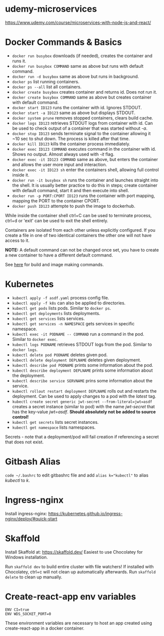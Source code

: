 # udemy-microservices

https://www.udemy.com/course/microservices-with-node-js-and-react/

# Docker Commands & Basics

- `docker run busybox` downloads (if needed), creates the container and runs it.
- `docker run busybox COMMAND` same as above but runs with default command.
- `docker run -d busybox` same as above but runs in background.
- `docker ps` list running containers.
- `docker ps --all` list all containers.
- `docker create busybox` creates container and returns id. Does not run it.
- `docker create busybox COMMAND` same as above but creates container with default command.
- `docker start ID123` runs the container with id. Ignores STDOUT.
- `docker start -a ID123` same as above but displays STDOUT.
- `docker system prune` removes stopped containers, clears build cache.
- `docker logs ID123` retrieves STDOUT logs from container with id. Can be used to check output of a container that was started without _-a_.
- `docker stop ID123` sends terminate signal to the container allowing it ~10 sec to shut down. The process is killed after that time.
- `docker kill ID123` kills the container process immediately.
- `docker exec ID123 COMMAND` executes command in the container with id. Shows no output. Almost always used with _-it_ flag.
- `docker exec -it ID123 COMMAND` same as above, but enters the container and allows the user more input and interaction.
- `docker exec -it ID123 sh` enter the containers shell, allowing full control inside it.
- `docker run -it busybox sh` runs the container and launches straight into the shell. It is usually better practice to do this in steps; create container with default command, start it and then execute into shell.
- `docker run -p PORT:CPORT ID123` runs the container with port mapping, mapping the PORT to the container CPORT.
- `docker push ID123` attempte to push the image to dockerhub.

While inside the container shell ctrl+C can be used to terminate process, ctrl+d or \'exit\' can be used to exit the shell entirely.

Containers are isolated from each other unless explicitly configured. If you create a file in one of two identical containers the other one will not have access to it.

**NOTE:** A default command can not be changed once set, you have to create a new container to have a different default command.

See [here](redis-image/README.md) for build and image making commands.

# Kubernetes

- `kubectl apply -f asdf.yaml` process config file.
- `kubectl apply -f k8s` can also be applied to directories.
- `kubectl get pods` lists pods. Similar to `docker ps`.
- `kubectl get deployments` lists deployments.
- `kubectl get services` lists services.
- `kubectl get services -n NAMESPACE` gets services in specific namespace.
- `kubectl exec -it PODNAME -- COMMAND` run a command in the pod. Similar to `docker exec`.
- `kubectl logs PODNAME` retrieves STDOUT logs from the pod. Similar to `docker logs`.
- `kubectl delete pod PODNAME` deletes given pod.
- `kubectl delete deployment DEPLNAME` deletes given deployment.
- `kubectl describe pod PODNAME` prints some information about the pod.
- `kubectl describe deployment DEPLNAME` prints some information about the deployment.
- `kubectl describe service SERVNAME` prins some information about the service.
- `kubectl rollout restart deployment DEPLNAME` rolls out and restarts the deployment. Can be used to apply changes to a pod with the _latest_ tag.
- `kubectl create secret generic jwt-secret --from-literal=jwt=asdf` creates a secret instance (similar to pod) with the name _jwt-secret_ that has the key-value _jwt=asdf_. **Should absolutely not be added to source control!**
- `kubectl get secrets` lists secret instances.
- `kubectl get namespace` lists namespaces.

Secrets - note that a deployment/pod will fail creation if referencing a secret that does not exist.

# Gitbash Alias

`code ~/.bashrc` to edit gitbashrc file and add `alias k="kubectl"` to alias _kubectl_ to _k_.

# Ingress-nginx

Install ingress-nginx:
https://kubernetes.github.io/ingress-nginx/deploy/#quick-start

# Skaffold

Install Skaffold at:
https://skaffold.dev/
Easiest to use Chocolatey for Windows installation.

Run `skaffold dev` to build entire cluster with file watchers!
If installed with Chocolatey, ctrl+c will not clean up automatically afterwards. Run `skaffold delete` to clean up manually.

# Create-react-app env variables

```
ENV CI=true
ENV WDS_SOCKET_PORT=0
```

These environment variables are necessary to host an app created using create-react-app in a docker container.
